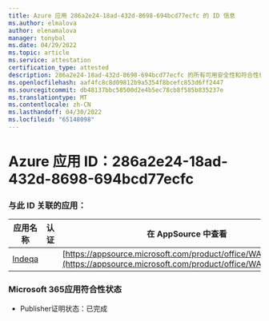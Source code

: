 ```yaml
---
title: Azure 应用 286a2e24-18ad-432d-8698-694bcd77ecfc 的 ID 信息
ms.author: elmalova
author: elenamalova
manager: tonybal
ms.date: 04/29/2022
ms.topic: article
ms.service: attestation
certification_type: attested
description: 286a2e24-18ad-432d-8698-694bcd77ecfc 的所有可用安全性和符合性信息。
ms.openlocfilehash: aaf4fc8c8d09812b9a5354f8bcefc853d6ff2447
ms.sourcegitcommit: db48137bbc58500d2e4b5ec78cb8f585b835237e
ms.translationtype: MT
ms.contentlocale: zh-CN
ms.lasthandoff: 04/30/2022
ms.locfileid: "65148098"
---
```

# <a name="azure-app-id-286a2e24-18ad-432d-8698-694bcd77ecfc"></a>Azure 应用 ID：286a2e24-18ad-432d-8698-694bcd77ecfc


### <a name="apps-associated-with-this-id"></a>与此 ID 关联的应用：
| **应用名称** | **认证** | **在 AppSource 中查看** |
|--------------|---------------|-----------------------|
| [Indeqa](../forward/WA200003277.md) |  | [https://appsource.microsoft.com/product/office/WA200003277](https://appsource.microsoft.com/product/office/WA200003277) |

### <a name="microsoft-365-app-compliance-status"></a>Microsoft 365应用符合性状态
- Publisher证明状态：已完成

